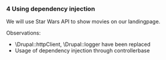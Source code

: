 ### 4 Using dependency injection

We will use Star Wars API to show movies on our landingpage. 

Observations:
 - \Drupal::httpClient, \Drupal::logger have been replaced
 - Usage of dependency injection through controllerbase